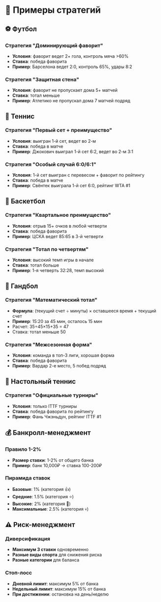 # 🎯 Примеры стратегий

## ⚽ Футбол

### Стратегия "Доминирующий фаворит"
- **Условия**: фаворит ведет 2+ гола, контроль мяча >60%
- **Ставка**: победа фаворита
- **Пример**: Барселона ведет 2:0, контроль 65%, удары 8:2

### Стратегия "Защитная стена"
- **Условия**: фаворит не пропускает дома 5+ матчей
- **Ставка**: тотал меньше
- **Пример**: Атлетико не пропускал дома 7 матчей подряд

## 🎾 Теннис

### Стратегия "Первый сет + преимущество"
- **Условия**: выигран 1-й сет, ведет во 2-м
- **Ставка**: победа в матче
- **Пример**: Джокович выиграл 1-й сет 6:2, ведет во 2-м 3:1

### Стратегия "Особый случай 6:0/6:1"
- **Условия**: 1-й сет выигран с перевесом + фаворит по рейтингу
- **Ставка**: победа в матче
- **Пример**: Свёнтек выиграла 1-й сет 6:0, рейтинг WTA #1

## 🏀 Баскетбол

### Стратегия "Квартальное преимущество"
- **Условия**: отрыв 15+ очков в любой четверти
- **Ставка**: победа фаворита
- **Пример**: ЦСКА ведет 85:65 в 3-й четверти

### Стратегия "Тотал по четвертям"
- **Условия**: высокий темп игры в начале
- **Ставка**: тотал больше
- **Пример**: 1-я четверть 32:28, темп высокий

## 🤾 Гандбол

### Стратегия "Математический тотал"
- **Формула**: (текущий счет ÷ минуты) × оставшееся время + текущий счет
- **Пример**: 15:20 за 45 мин, осталось 15 мин
- Расчет: 35÷45×15+35 = 47
- Ставка: тотал меньше 50

### Стратегия "Межсезонная форма"
- **Условия**: команда в топ-3 лиги, хорошая форма
- **Ставка**: победа фаворита
- **Пример**: Вардар 2-е место, 5 побед подряд

## 🏓 Настольный теннис

### Стратегия "Официальные турниры"
- **Условия**: только ITTF турниры
- **Ставка**: победа фаворита по рейтингу
- **Пример**: Фань Чжэньдун, рейтинг ITTF #1

## 💰 Банкролл-менеджмент

### Правило 1-2%
- **Размер ставки**: 1-2% от общего банка
- **Пример**: банк 10,000₽ → ставка 100-200₽

### Пирамида ставок
- **Базовые**: 1% (категория 👍)
- **Средние**: 1.5% (категория ⭐)
- **Высокие**: 2% (категория 🎯)
- **Максимальные**: 2.5% (категория 💀)

## ⚠️ Риск-менеджмент

### Диверсификация
- **Максимум 3 ставки** одновременно
- **Разные виды спорта** для снижения риска
- **Разные категории** для баланса

### Стоп-лосс
- **Дневной лимит**: максимум 5% от банка
- **Недельный лимит**: максимум 15% от банка
- **При достижении**: остановка на день/неделю
